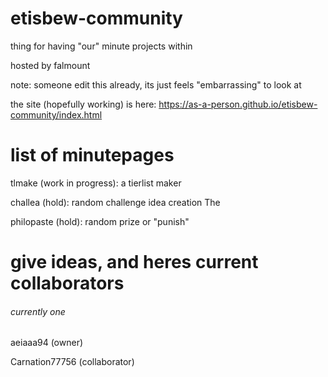 # etisbew-community
thing for having "our" minute projects within

hosted by falmount

note: someone edit this already, its just feels "embarrassing" to look at

the site (hopefully working) is here: https://as-a-person.github.io/etisbew-community/index.html

# list of minutepages
tlmake (work in progress): a tierlist maker

challea (hold): random challenge idea creation
The

philopaste (hold): random prize or "punish"

# give ideas, and heres current collaborators
###### currently one

aeiaaa94 (owner)

Carnation77756 (collaborator)
